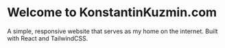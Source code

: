 # Welcome to KonstantinKuzmin.com

A simple, responsive website that serves as my home on the internet. Built with React and TailwindCSS.
